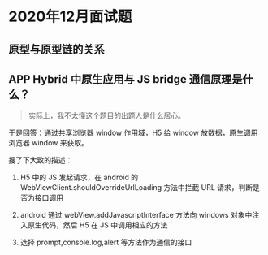 # 2020年12月面试题


## 原型与原型链的关系


## APP Hybrid 中原生应用与 JS bridge 通信原理是什么？

> 实际上，我不太懂这个题目的出题人是什么居心。

于是回答：通过共享浏览器 window 作用域，H5 给 window 放数据，原生调用浏览器 window 来获取。

搜了下大致的描述：

1. H5 中的 JS 发起请求，在 android 的 WebViewClient.shouldOverrideUrlLoading 方法中拦截 URL 请求，判断是否为接口调用

2. android 通过 webView.addJavascriptInterface 方法向 windows 对象中注入原生代码，然后 H5 在 JS 中调用相应的方法

3. 选择 prompt,console.log,alert 等方法作为通信的接口